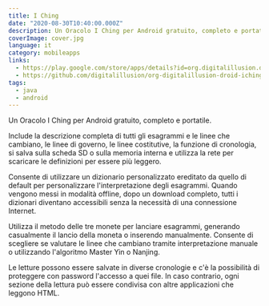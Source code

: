 ```yaml
---
title: I Ching
date: "2020-08-30T10:40:00.000Z"
description: Un Oracolo I Ching per Android gratuito, completo e portatile.
coverImage: cover.jpg
language: it
category: mobileapps
links:
  - https://play.google.com/store/apps/details?id=org.digitalillusion.droid.iching
  - https://github.com/digitalillusion/org-digitalillusion-droid-iching
tags:
  - java
  - android
---
```


Un Oracolo I Ching per Android gratuito, completo e portatile.

Include la descrizione completa di tutti gli esagrammi e le linee che cambiano, le linee di governo, le linee costitutive, la funzione di cronologia, si salva sulla scheda SD o sulla memoria interna e utilizza la rete per scaricare le definizioni per essere più leggero.

Consente di utilizzare un dizionario personalizzato ereditato da quello di default per personalizzare l'interpretazione degli esagrammi. Quando vengono messi in modalità offline, dopo un download completo, tutti i dizionari diventano accessibili senza la necessità di una connessione Internet.

Utilizza il metodo delle tre monete per lanciare esagrammi, generando casualmente il lancio della moneta o inserendo manualmente. Consente di scegliere se valutare le linee che cambiano tramite interpretazione manuale o utilizzando l'algoritmo Master Yin o Nanjing.

Le letture possono essere salvate in diverse cronologie e c'è la possibilità di proteggere con password l'accesso a quei file. In caso contrario, ogni sezione della lettura può essere condivisa con altre applicazioni che leggono HTML.
